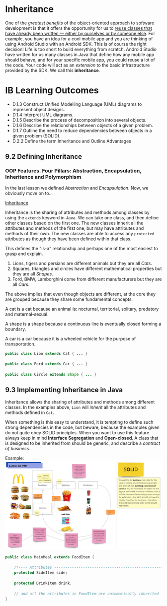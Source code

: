 # Inheritance

One of the *greatest benefits* of the object-oriented approach to software development is that it offers the opportunity for us to <ins>reuse classes that have already been
written — either by ourselves or by someone else</ins>. For example, you have an idea for a cool mobile app and you are thinking of using Android Studio with an Android SDK. This is of course the right decision! Life is too short to build everything from scratch. Android Studio have written for us many classes in Java that define how any mobile app should behave, and for your specific mobile app, you could reuse a lot of the code. Your code will act as an *extension* to the basic infrastructure provided by the SDK. We call this <b>inheritance</b>.

# IB Learning Outcomes

- D.1.3 Construct Unified Modelling Language (UML) diagrams to represent object designs.
- D.1.4 Interpret UML diagrams.
- D.1.5 Describe the process of decomposition into several objects.
- D.1.6 Describe the relationships between objects of a given problem.
- D.1.7 Outline the need to reduce dependencies between objects in a given problem (SOLID).
- D.2.2 Define the term Inheritance and Outline Advantages

## 9.2 Defining Inheritance

### OOP Features. Four Pillars: Abstraction, Encapsulation, Inheritence and Polymorphism

In the last lesson we defined *Abstraction* and *Encapsulation*. Now, we obviously move on to...

<ins>Inheritance</ins>

Inheritance is the sharing of attributes and methods among classes by using the `extends` keyword in Java. We can take one class, and then define other classes based on the first one. The new classes inherit all the attributes and methods of the first one, but may have attributes and methods of their own. The new classes are able to access any `protected` attributes as though they have been defined within that class.

This defines the "is-a" relationship and perhaps one of the most easiest to grasp and explain.

1. Lions, tigers and persians are different animals but they are all *Cats*.
2. Squares, triangles and circles have different mathematical properties but they are all *Shapes*.
3. Ford, BMW, Lamborghini come from different manufacturers but they are all *Cars*.

The above implies that even though objects are different, at the core they are grouped because they share some fundamental concepts.

A cat is a cat because an animal is: nocturnal, territorial, solitary, predatory and maternal-sexual.

A shape is a shape because a continuous line is eventually closed forming a boundary.

A car is a car because it is a wheeled vehicle for the purpose of transportation.

```java
public class Lion extends Cat { ... }

public class Ford extends Car { ... }

public class Circle extends Shape { ... }
```

## 9.3 Implementing Inheritance in Java

Inheritance allows the sharing of attributes and methods among different classes. In the examples above, `Lion` will *inherit* all the attributes and methods defined in `Cat`. 

When something is this easy to understand, it is tempting to define such strong dependencies in the code, but beware, because the examples given do not quite obey SOLID principles. When you want to use this feature always keep in mind <b>Interface Segregation</b> and <b>Open-closed</b>. A class that is designed to be inherited from should be generic, and describe a *contract of business*. 

Example:
<img src="https://raw.githubusercontent.com/stedwardscollegemt/ib-java-code-leaps-2024/main/lessons/img/inheritence_example.jpg">


```java
public class MainMeal extends FoodItem {

    /*---- Attributes -----------------------------------------------------------------*/
    protected SideItem side;

    protected DrinkItem drink;

    // and all the attributes in FoodItem are automatically inherited
}
```
